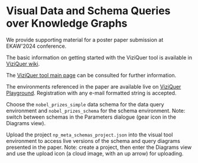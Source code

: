 # Visual Data and Schema Queries over Knowledge Graphs

We provide supporting material for a poster paper submission at EKAW'2024 conference.

The basic information on getting started with the ViziQuer tool is available in
[ViziQuer wiki](https://github.com/LUMII-Syslab/viziquer/wiki).

The [ViziQuer tool main page](https://viziquer.lumii.lv) can be consulted for further information.

The environments referenced in the paper are available live 
on [ViziQuer Playground](https://viziquer.app). 
Registration with any e-mail formatted string is accepted.

Choose the `nobel_prizes_simple` data schema for the data query environment 
and `nobel_prizes_schema` for the schema environment. 
Note: switch between schemas in the Parameters dialogue (gear icon in the Diagrams view).

Upload the project `np_meta_schemas_project.json` into the visual tool environment 
to access live versions of the schema and query diagrams presented in the paper.
Note: create a project, then enter the Diagrams view and use the upload icon 
(a cloud image, with an up arrow) for uploading.
 
